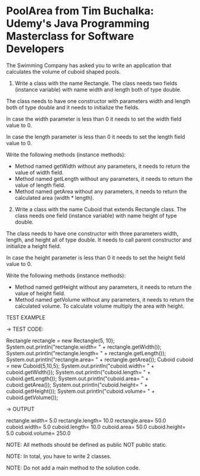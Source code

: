# PoolArea from Tim Buchalka: Udemy's Java Programming Masterclass for Software Developers

The Swimming Company has asked you to write an application that calculates the volume of cuboid shaped pools.


1. Write a class with the name Rectangle. The class needs two fields (instance variable) with name width and length both of type double.

The class needs to have one constructor with parameters width and length both of type double and it needs to initialize the fields.

In case the width parameter is less than 0 it needs to set the width field value to 0.

In case the length parameter is less than 0 it needs to set the length field value to 0.

Write the following methods (instance methods):
* Method named getWidth without any parameters, it needs to return the value of width field.
* Method named getLength without any parameters, it needs to return the value of length field.
* Method named getArea without any parameters, it needs to return the calculated area (width * length).


2. Write a class with the name Cuboid that extends Rectangle class. The class needs one field (instance variable) with name height of type double.

The class needs to have one constructor with three parameters width, length, and height all of type double. It needs to call parent constructor and initialize a height field.

In case the height parameter is less than 0 it needs to set the height field value to 0.

Write the following methods (instance methods):
* Method named getHeight without any parameters, it needs to return the value of height field.
* Method named getVolume without any parameters, it needs to return the calculated volume. To calculate volume multiply the area with height.



TEST EXAMPLE

→ TEST CODE:

Rectangle rectangle = new Rectangle(5, 10);
System.out.println("rectangle.width= " + rectangle.getWidth());
System.out.println("rectangle.length= " + rectangle.getLength());
System.out.println("rectangle.area= " + rectangle.getArea());
Cuboid cuboid = new Cuboid(5,10,5);
System.out.println("cuboid.width= " + cuboid.getWidth());
System.out.println("cuboid.length= " + cuboid.getLength());
System.out.println("cuboid.area= " + cuboid.getArea());
System.out.println("cuboid.height= " + cuboid.getHeight());
System.out.println("cuboid.volume= " + cuboid.getVolume());

→ OUTPUT

rectangle.width= 5.0
rectangle.length= 10.0
rectangle.area= 50.0
cuboid.width= 5.0
cuboid.length= 10.0
cuboid.area= 50.0
cuboid.height= 5.0
cuboid.volume= 250.0


NOTE: All methods should be defined as public NOT public static.

NOTE: In total, you have to write 2 classes.

NOTE: Do not add a main method to the solution code.
